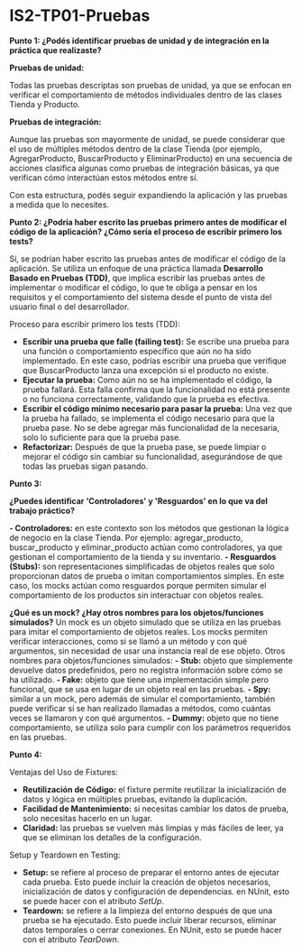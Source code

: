 # IS2-TP01-Pruebas
**Punto 1: ¿Podés identificar pruebas de unidad y de integración en la práctica que realizaste?**  

**Pruebas de unidad:**  

Todas las pruebas descriptas son pruebas de unidad, ya que se enfocan en verificar el comportamiento de métodos individuales dentro de las clases Tienda y Producto.

**Pruebas de integración:**  

Aunque las pruebas son mayormente de unidad, se puede considerar que el uso de múltiples métodos dentro de la clase Tienda (por ejemplo, AgregarProducto, BuscarProducto y EliminarProducto) en una secuencia de acciones clasifica algunas como pruebas de integración básicas, ya que verifican cómo interactúan estos métodos entre sí.

Con esta estructura, podés seguir expandiendo la aplicación y las pruebas a medida que lo necesites.

**Punto 2: ¿Podría haber escrito las pruebas primero antes de modificar el código de la aplicación? ¿Cómo sería el proceso de escribir primero los tests?**

Sí, se podrían haber escrito las pruebas antes de modificar el código de la aplicación. Se utiliza un enfoque de una práctica llamada **Desarrollo Basado en Pruebas (TDD)**, que implica escribir las pruebas antes de implementar o modificar el código, lo que te obliga a pensar en los requisitos y el comportamiento del sistema desde el punto de vista del usuario final o del desarrollador.

Proceso para escribir primero los tests (TDD):
- **Escribir una prueba que falle (failing test):** Se escribe una prueba para una función o comportamiento específico que aún no ha sido implementado. En este caso, podrías escribir una prueba que verifique que BuscarProducto lanza una excepción si el producto no existe.
- **Ejecutar la prueba:** Como aún no se ha implementado el código, la prueba fallará. Esta falla confirma que la funcionalidad no está presente o no funciona correctamente, validando que la prueba es efectiva.
- **Escribir el código mínimo necesario para pasar la prueba:** Una vez que la prueba ha fallado, se implementa el código necesario para que la prueba pase. No se debe agregar más funcionalidad de la necesaria, solo lo suficiente para que la prueba pase.
- **Refactorizar:** Después de que la prueba pase, se puede limpiar o mejorar el código sin cambiar su funcionalidad, asegurándose de que todas las pruebas sigan pasando.


**Punto 3:**

**¿Puedes identificar 'Controladores' y 'Resguardos' en lo que va del trabajo práctico?**

**- Controladores:** en este contexto son los métodos que gestionan la lógica de negocio en la clase Tienda. Por ejemplo: agregar_producto, buscar_producto y eliminar_producto actúan como controladores, ya que gestionan el comportamiento de la tienda y su inventario.
**- Resguardos (Stubs):** son representaciones simplificadas de objetos reales que solo proporcionan datos de prueba o imitan comportamientos simples. En este caso, los mocks actúan como resguardos porque permiten simular el comportamiento de los productos sin interactuar con objetos reales.

**¿Qué es un mock? ¿Hay otros nombres para los objetos/funciones simulados?**
Un mock es un objeto simulado que se utiliza en las pruebas para imitar el comportamiento de objetos reales. Los mocks permiten verificar interacciones, como si se llamó a un método y con qué argumentos, sin necesidad de usar una instancia real de ese objeto. 
Otros nombres para objetos/funciones simulados:
**- Stub:** objeto que simplemente devuelve datos predefinidos, pero no registra información sobre cómo se ha utilizado.
**- Fake:** objeto que tiene una implementación simple pero funcional, que se usa en lugar de un objeto real en las pruebas.
**- Spy:** similar a un mock, pero además de simular el comportamiento, también puede verificar si se han realizado llamadas a métodos, como cuántas veces se llamaron y con qué argumentos.
**- Dummy:** objeto que no tiene comportamiento, se utiliza solo para cumplir con los parámetros requeridos en las pruebas.

**Punto 4:** 

Ventajas del Uso de Fixtures:
- **Reutilización de Código:** el fixture permite reutilizar la inicialización de datos y lógica en múltiples pruebas, evitando la duplicación.
- **Facilidad de Mantenimiento:** si necesitas cambiar los datos de prueba, solo necesitas hacerlo en un lugar.
- **Claridad:** las pruebas se vuelven más limpias y más fáciles de leer, ya que se eliminan los detalles de la configuración.

Setup y Teardown en Testing:
- **Setup:** se refiere al proceso de preparar el entorno antes de ejecutar cada prueba. Esto puede incluir la creación de objetos necesarios, inicialización de datos y configuración de dependencias. en NUnit, esto se puede hacer con el atributo *SetUp*.
- **Teardown:** se refiere a la limpieza del entorno después de que una prueba se ha ejecutado. Esto puede incluir liberar recursos, eliminar datos temporales o cerrar conexiones. En NUnit, esto se puede hacer con el atributo *TearDown*.
